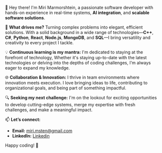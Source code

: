 👋 Hey there! I'm Miri Marmorshtein, a passionate software developer with hands-on experience in real-time systems, **AI integration**, and **scalable software solutions**.  

🚀 **What drives me?** Turning complex problems into elegant, efficient solutions. With a solid background in a wide range of technologies—**C++**, **C#**, **Python**, **React**, **Node.js**, **MongoDB**, and **SQL**—I bring versatility and creativity to every project I tackle.  

💡 **Continuous learning is my mantra:** I'm dedicated to staying at the forefront of technology, Whether it's staying up-to-date with the latest technologies or delving into the depths of coding challenges, I'm always eager to expand my knowledge.

🌐 **Collaboration & Innovation:** I thrive in team environments where innovation meets execution. I love bringing ideas to life, contributing to organizational goals, and being part of something impactful.  

🔍 **Seeking my next challenge:** I'm on the lookout for exciting opportunities to develop cutting-edge systems, merge my expertise with fresh challenges, and make a meaningful impact.  

📫 **Let’s connect:**  
- **Email:** [miri.msten@gmail.com](mailto:miri.msten@gmail.com)  
- **LinkedIn:** [Linkedin](https://www.linkedin.com/in/miri-marmorsten-3a9223338/)  

Happy coding! 🚀

